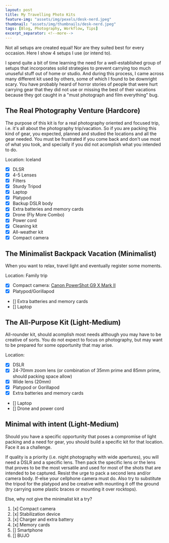 ```yaml
---
layout: post
title: My Travelling Photo Kits
feature-img: "assets/img/pexels/desk-nerd.jpeg"
thumbnail: "assets/img/thumbnails/desk-nerd.jpeg"
tags: [Blog, Photography, Workflow, Tips]
excerpt_separator: <!--more-->
---
```


Not all setups are created equal! Nor are they suited best for every occasion. Here I show 4 setups I use (or intend to).

<!--more-->

I spend quite a bit of time learning the need for a well-established group of setups that incorporates solid strategies to prevent carrying too much unuseful stuff out of home or studio. And during this process, I came across many different kit used by others, some of which I found to be downright scary. You have probably heard of horror stories of people that were hurt carrying gear that they did not use or missing the best of their vacations because they got caught in a "must photograph and film everything" bug.

## The Real Photography Venture (Hardcore)

The purpose of this kit is for a real photography oriented and focused trip, i.e. it's all about the photography trip/vacation. So if you are packing this kind of gear, you expected, planned and studied the locations and all the gear needed. You must be frustrated if you come back and don't use most of what you took, and specially if you did not acomplish what you intended to do.

Location: Iceland

- [x] DLSR
- [x] 4-5 Lenses
- [x] Filters
- [x] Sturdy Tripod
- [x] Laptop
- [x] Platypod
- [x] Backup DSLR body
- [x] Extra batteries and memory cards
- [x] Drone (Fly More Combo)
- [x] Power cord
- [x] Cleaning kit
- [x] All-weather kit
- [x] Compact camera

## The Minimalist Backpack Vacation (Minimalist)

When you want to relax, travel light and eventually register some moments.

Location: Family trip

- [x] Compact camera: [Canon PowerShot G9 X Mark II](https://www.dpreview.com/products/canon/compacts/canon_g9xii)
- [x] Platypod/Gorillapod
- [] Extra batteries and memory cards
- [] Laptop

## The All-Purpose Kit (Light-Medium)

All-rounder kit, should acomplish most needs although you may have to be creative of sorts. You do not expect to focus on photography, but may want to be prepared for some opportunity that may arise.

Location: 

- [x] DSLR
- [x] 24-70mm zoom lens (or combination of 35mm prime and 85mm prime, should packing space allow)
- [x] Wide lens (20mm)
- [x] Platypod or Gorillapod
- [x] Extra batteries and memory cards
- [] Laptop
- [] Drone and power cord

## Minimal with intent (Light-Medium)

Should you have a specific opportunity that poses a compromise of light packing and a need for gear, you should build a specific kit for that location. Face it as a challenge. 

If quality is a priority (i.e. night photography with wide apertures), you will need a DSLR and a specific lens. Then pack the specific lens or the lens that proves to be the most versatile and used for most of the shots that are intended to be captured. Resist the urge to pack a second lens and/or camera body. If-else your cellphone camera must do. Also try to substitute the tripod for the platypod and be creative with mounting it off the ground (try carrying some plastic braces or mounting it over rocktops).

Else, why not give the minimalist kit a try?

1. [x] Compact camera
2. [x] Stabilization device
3. [x] Charger and extra battery
4. [x] Memory cards
5. [] Smartphone
6. [] BUJO
